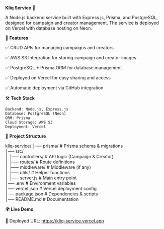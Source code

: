 **Kliq Service** 🎯

A Node.js backend service built with Express.js, Prisma, and PostgreSQL, designed for campaign and creator management. The service is deployed on Vercel with database hosting on Neon.

🚀 **Features**

✅ CRUD APIs for managing campaigns and creators

✅ AWS S3 Integration for storing campaign and creator images

✅ PostgreSQL + Prisma ORM for database management

✅ Deployed on Vercel for easy sharing and access

✅ Automatic deployment via GitHub integration

🛠 **Tech Stack**

    Backend: Node.js, Express.js
    Database: PostgreSQL (Neon)
    ORM: Prisma
    Cloud Storage: AWS S3
    Deployment: Vercel

📂 **Project Structure**

kliq-service/
│── prisma/                                     # Prisma schema & migrations  
│── src/  
│   ├── controllers/                            # API logic (Campaign & Creator)  
│   ├── routes/                                 # Route definitions  
│   ├── middleware/                             # Middleware (if any)  
│   ├── utils/                                  # Helper functions  
│   ├── server.js                               # Main entry point  
│── .env                        # Environment variables  
│── vercel.json                 # Vercel deployment config  
│── package.json                # Dependencies & scripts  
│── README.md                   # Documentation  


🌍 **Live Demo**

🔗 Deployed URL: https://kliq-service.vercel.app
